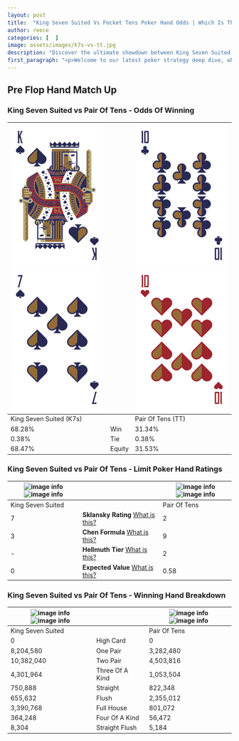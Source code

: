 ```yaml
---
layout: post
title:  "King Seven Suited Vs Pocket Tens Poker Hand Odds | Which Is The Better Hand In Poker? A Complete Guide"
author: reece
categories: [  ]
image: assets/images/k7s-vs-tt.jpg
description: "Discover the ultimate showdown between King Seven Suited and Pair Of Tens in poker! Uncover the odds, strategies, and scenarios where one hand triumphs over the other. Get ready to up your poker game with this thrilling analysis."
first_paragraph: "<p>Welcome to our latest poker strategy deep dive, where we're pitting two distinct hands against each other in a high-stakes showdown: King Seven Suited vs Pair Of Tens.</p><p>In the dynamic world of poker, every decision counts, and knowing which hand holds the upper hand is key to your success at the table.</p><p>In this article, we'll dissect these two hands, explore the scenarios where one dominates the other, and equip you with the knowledge to make strategic choices that can tip the odds in your favor.</p><p>Get ready to unravel the intriguing dynamics of these poker hands and elevate your game to new heights.</p>"
---
```




[comment]: # (sp0)

## Pre Flop Hand Match Up

<div class="table hand-ratings" markdown="1"> 



### King Seven Suited vs Pair Of Tens - Odds Of Winning


    
| ![image info](assets/images/hand1/k.png) ![image info](assets/images/hand1/7.png) |  | ![image info](assets/images/hand2/t.png) ![image info](assets/images/hand2/to.png) |
| -------- | -------- | -------- |
| King Seven Suited (K7s) |  | Pair Of Tens (TT) |
| 68.28% | Win | 31.34% |
| 0.38% | Tie | 0.38% |
| 68.47% | Equity | 31.53% |




[comment]: # (sp1)



### King Seven Suited vs Pair Of Tens - Limit Poker Hand Ratings


    
| ![image info](https://www.riverpairs.com/assets/images/hand1/k.png) ![image info](https://www.riverpairs.com/assets/images/hand1/7.png) |  | ![image info](https://www.riverpairs.com/assets/images/hand2/t.png) ![image info](https://www.riverpairs.com/assets/images/hand2/to.png) |
| -------- | -------- | -------- |
| King Seven Suited |  | Pair Of Tens |
| 7 | **Sklansky Rating** [What is this?](/sklansky-rating-explained) | 2 |
| 3 | **Chen Formula** [What is this?](/chen-formula-explained) | 9 |
| - | **Hellmuth Tier** [What is this?](/Hellmuth-tier-explained) | 2 |
| 0 | **Expected Value** [What is this?](/expected-value-explained) | 0.58 |




[comment]: # (sp2)



### King Seven Suited vs Pair Of Tens - Winning Hand Breakdown


    
| ![image info](https://www.riverpairs.com/assets/images/hand1/k.png) ![image info](https://www.riverpairs.com/assets/images/hand1/7.png) |  | ![image info](https://www.riverpairs.com/assets/images/hand2/t.png) ![image info](https://www.riverpairs.com/assets/images/hand2/to.png) |
| -------- | -------- | -------- |
| King Seven Suited |  | Pair Of Tens |
| 0 | High Card | 0 |
| 8,204,580 | One Pair | 3,282,480 |
| 10,382,040 | Two Pair | 4,503,816 |
| 4,301,964 | Three Of A Kind | 1,053,504 |
| 750,888 | Straight | 822,348 |
| 655,632 | Flush | 2,355,012 |
| 3,390,768 | Full House | 801,072 |
| 364,248 | Four Of A Kind | 56,472 |
| 8,304 | Straight Flush | 5,184 |




[comment]: # (sp3)



</div>

[comment]: # (sp4)



[comment]: # (sp5)

